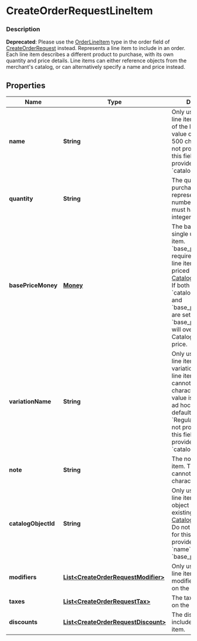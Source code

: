 
# CreateOrderRequestLineItem

### Description

__Deprecated__: Please use the [OrderLineItem](#type-orderlineitem) type in the order field of [CreateOrderRequest](#type-createorderrequest) instead.  Represents a line item to include in an order. Each line item describes a different product to purchase, with its own quantity and price details.  Line items can either reference objects from the merchant's catalog, or can alternatively specify a name and price instead.

## Properties
Name | Type | Description | Notes
------------ | ------------- | ------------- | -------------
**name** | **String** | Only used for ad hoc line items. The name of the line item. This value cannot exceed 500 characters.  Do not provide a value for this field if you provide a value for &#x60;catalog_object_id&#x60;. |  [optional]
**quantity** | **String** | The quantity to purchase, as a string representation of a number.  This string must have a positive integer value. | 
**basePriceMoney** | [**Money**](Money.md) | The base price for a single unit of the line item.  &#x60;base_price_money&#x60; is required for ad hoc line items and variable priced [CatalogItemVariation](#type-catalogitemvariation)s. If both &#x60;catalog_object_id&#x60; and &#x60;base_price_money&#x60; are set, &#x60;base_price_money&#x60; will override the CatalogItemVariation&#39;s price. |  [optional]
**variationName** | **String** | Only used for ad hoc line items. The variation name of the line item. This value cannot exceed 255 characters.  If this value is not set for an ad hoc line item, the default value of &#x60;Regular&#x60; is used.  Do not provide a value for this field if you provide a value for the &#x60;catalog_object_id&#x60;. |  [optional]
**note** | **String** | The note of the line item. This value cannot exceed 500 characters. |  [optional]
**catalogObjectId** | **String** | Only used for Catalog line items. The catalog object ID for an existing [CatalogItemVariation](#type-catalogitemvariation).  Do not provide a value for this field if you provide a value for &#x60;name&#x60; and &#x60;base_price_money&#x60;. |  [optional]
**modifiers** | [**List&lt;CreateOrderRequestModifier&gt;**](CreateOrderRequestModifier.md) | Only used for Catalog line items. The modifiers to include on the line item. |  [optional]
**taxes** | [**List&lt;CreateOrderRequestTax&gt;**](CreateOrderRequestTax.md) | The taxes to include on the line item. |  [optional]
**discounts** | [**List&lt;CreateOrderRequestDiscount&gt;**](CreateOrderRequestDiscount.md) | The discounts to include on the line item. |  [optional]



